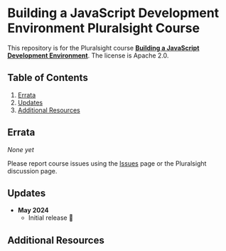 # Building a JavaScript Development Environment Pluralsight Course

This repository is for the Pluralsight course **[Building a JavaScript Development Environment](https://bit.ly/PSJSDevEnv)**. The license is Apache 2.0.

<!-- [![Course overview screenshot]($COURSE_HERO_IMAGE$)]($COURSE_LINK$) -->


## Table of Contents

1. [Errata](#errata)
1. [Updates](#updates)
1. [Additional Resources](#additional-resources)

## Errata

*None yet*

Please report course issues using the [Issues](issues) page or the Pluralsight discussion page.

## Updates

- **May 2024**
  - Initial release 🎉

## Additional Resources
